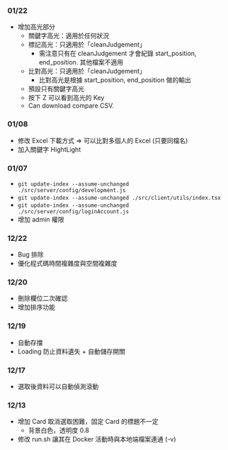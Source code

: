 ### 01/22
+ 增加高光部分
    + 關鍵字高光：適用於任何狀況
    + 標記高光：只適用於「cleanJudgement」
        + 需注意只有在 cleanJudgement 才會紀錄 start_position, end_position. 其他檔案不適用
    + 比對高光：只適用於「cleanJudgement」
        + 比對高光是根據 start_position, end_position 做的輸出
    + 預設只有關鍵字高光
    + 按下 Z 可以看到高光的 Key
    + Can download compare CSV. 

### 01/08
+ 修改 Excel 下載方式 => 可以比對多個人的 Excel (只要同檔名)
+ 加入關鍵字 HightLight

### 01/07
+ `git update-index --assume-unchanged ./src/server/config/development.js`
+ `git update-index --assume-unchanged ./src/client/utils/index.tsx`
+ `git update-index --assume-unchanged ./src/server/config/loginAccount.js`
+ 增加 admin 權限

### 12/22
+ Bug 排除
+ 優化程式碼時間複雜度與空間複雜度

### 12/20
+ 刪除欄位二次確認
+ 增加排序功能

### 12/19
+ 自動存擋
+ Loading 防止資料遺失 + 自動儲存開關


### 12/17
+ 選取後資料可以自動偵測滾動


### 12/13
+ 增加 Card 取消選取困難，固定 Card 的標題不一定
    + 背景白色，透明度 0.8
+ 修改 run.sh 讓其在 Docker 活動時與本地端檔案連通 (-v)
